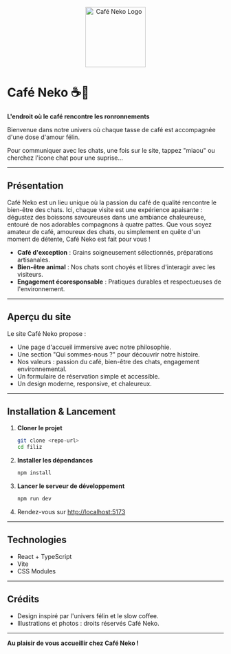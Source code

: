 <p align="center">
  <img src="public/images/logo.svg" alt="Café Neko Logo" width="140" />
</p>

# Café Neko ☕🐾

**L'endroit où le café rencontre les ronronnements**

Bienvenue dans notre univers où chaque tasse de café est accompagnée d'une dose d'amour félin.

Pour communiquer avec les chats, une fois sur le site, tappez "miaou" ou cherchez l'icone chat pour une suprise...

---

## Présentation

Café Neko est un lieu unique où la passion du café de qualité rencontre le bien-être des chats. Ici, chaque visite est une expérience apaisante : dégustez des boissons savoureuses dans une ambiance chaleureuse, entouré de nos adorables compagnons à quatre pattes. Que vous soyez amateur de café, amoureux des chats, ou simplement en quête d'un moment de détente, Café Neko est fait pour vous !

- **Café d'exception** : Grains soigneusement sélectionnés, préparations artisanales.
- **Bien-être animal** : Nos chats sont choyés et libres d'interagir avec les visiteurs.
- **Engagement écoresponsable** : Pratiques durables et respectueuses de l'environnement.

---

## Aperçu du site

Le site Café Neko propose :

- Une page d'accueil immersive avec notre philosophie.
- Une section "Qui sommes-nous ?" pour découvrir notre histoire.
- Nos valeurs : passion du café, bien-être des chats, engagement environnemental.
- Un formulaire de réservation simple et accessible.
- Un design moderne, responsive, et chaleureux.

---

## Installation & Lancement

1. **Cloner le projet**
   ```bash
   git clone <repo-url>
   cd filiz
   ```
2. **Installer les dépendances**
   ```bash
   npm install
   ```
3. **Lancer le serveur de développement**
   ```bash
   npm run dev
   ```
4. Rendez-vous sur [http://localhost:5173](http://localhost:5173)

---

## Technologies

- React + TypeScript
- Vite
- CSS Modules

---

## Crédits

- Design inspiré par l'univers félin et le slow coffee.
- Illustrations et photos : droits réservés Café Neko.

---

**Au plaisir de vous accueillir chez Café Neko !**
